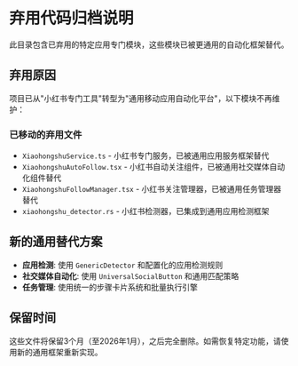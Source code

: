 # 弃用代码归档说明

此目录包含已弃用的特定应用专门模块，这些模块已被更通用的自动化框架替代。

## 弃用原因

项目已从"小红书专门工具"转型为"通用移动应用自动化平台"，以下模块不再维护：

### 已移动的弃用文件
- `XiaohongshuService.ts` - 小红书专门服务，已被通用应用服务框架替代
- `XiaohongshuAutoFollow.tsx` - 小红书自动关注组件，已被通用社交媒体自动化组件替代  
- `XiaohongshuFollowManager.tsx` - 小红书关注管理器，已被通用任务管理器替代
- `xiaohongshu_detector.rs` - 小红书检测器，已集成到通用应用检测框架

## 新的通用替代方案

- **应用检测**: 使用 `GenericDetector` 和配置化的应用检测规则
- **社交媒体自动化**: 使用 `UniversalSocialButton` 和通用匹配策略
- **任务管理**: 使用统一的步骤卡片系统和批量执行引擎

## 保留时间

这些文件将保留3个月（至2026年1月），之后完全删除。如需恢复特定功能，请使用新的通用框架重新实现。